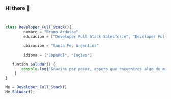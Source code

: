 ### Hi there 👋

<!--
**BrunoArdusso/BrunoArdusso** is a ✨ _special_ ✨ repository because its `README.md` (this file) appears on your GitHub profile.

Here are some ideas to get you started:

- 🔭 I’m currently working on ...
- 🌱 I’m currently learning ...
- 👯 I’m looking to collaborate on ...
- 🤔 I’m looking for help with ...
- 💬 Ask me about ...
- 📫 How to reach me: ...
- 😄 Pronouns: ...
- ⚡ Fun fact: ...
-->

```js


class Developer_Full_Stack(){
        nombre = "Bruno Ardusso"
        educacion = ["Developer Full Stack Salesforce", "Developer Full Stack Web", "Ingenieria en Informatica"]

        ubicacion = "Santa Fe, Argentina"

        idioma = ["Español", "Ingles"]

   funtion Saludar() {
       console.log("Gracias por pasar, espero que encuentres algo de mi trabajo interesante.")
    }
}

Me = Developer_Full_Stack()
Me.Saludar();
```


